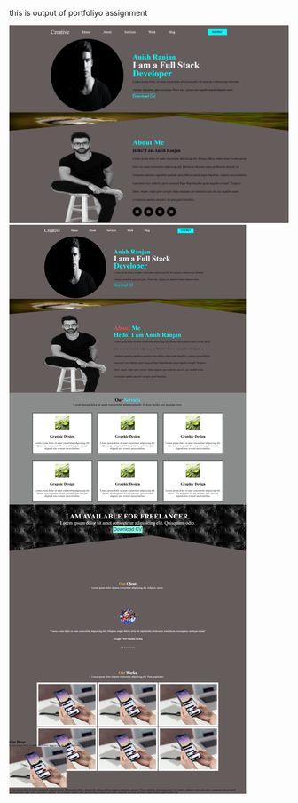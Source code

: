<p>this is output of portfoliyo assignment</p>

<img src="images/output102.png">
<img src="images/output3.png">
